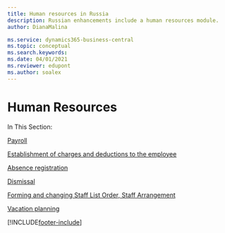 ```yaml
---
title: Human resources in Russia
description: Russian enhancements include a human resources module.
author: DianaMalina

ms.service: dynamics365-business-central
ms.topic: conceptual
ms.search.keywords:
ms.date: 04/01/2021
ms.reviewer: edupont
ms.author: soalex
---
```


# Human Resources

In This Section:

[Payroll](Payroll.md)

[Establishment of charges and deductions to the employee](Establishment-of-charges-and-deductions-to-the-employee.md)

[Absence registration](Absence-registration.md)

[Dismissal](Dismissal.md)

[Forming and changing Staff List Order, Staff Arrangement](Forming-and-changing-Staff-List-Order-Staff-Arrangement.md)

[Vacation planning](Vacation-planning.md)


[!INCLUDE[footer-include](../../includes/footer-banner.md)]